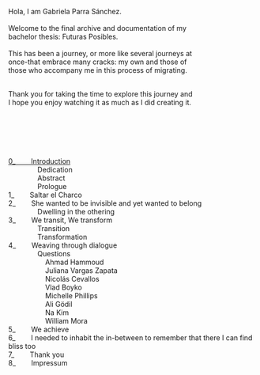 










<span style="--font-scale: 1.8;">Hola, I am Gabriela Parra Sánchez.<br>
 <br>
Welcome to the final archive and documentation of my <br>
bachelor thesis: Futuras Posibles.<br><br>This has been a journey, or more like several journeys at <br>
once-that embrace many cracks: my own and those of <br>
those who accompany me in this process of migrating.<br>

<br>
Thank you for taking the time to explore this journey and <br>
I hope you enjoy watching it as much as I did creating it.</span><br>
<br>
<br>
<br>
<br>
<br>
<br>
<span style="--font-scale: 1.5;"><a href="https://docs.google.com/presentation/d/1so4H_y344UQeUtAiXguMoMcKxux5Nn_Zv1mV1BI-UEM/edit?usp=sharing" target="_blank">0_</a><span style="--font-scale: 1.5;"><a href="https://docs.google.com/presentation/d/1so4H_y344UQeUtAiXguMoMcKxux5Nn_Zv1mV1BI-UEM/edit?usp=sharing"> &nbsp; &nbsp; &nbsp; &nbsp;Introduction</a><br>
    &nbsp; &nbsp; &nbsp; &nbsp; &nbsp; &nbsp; &nbsp; &nbsp;Dedication<br>  &nbsp; &nbsp; &nbsp; &nbsp; &nbsp; &nbsp; &nbsp; &nbsp;Abstract<br>  &nbsp; &nbsp; &nbsp; &nbsp; &nbsp; &nbsp; &nbsp; &nbsp;Prologue<br><span style="--font-scale: 1.5;">1_</span> &nbsp; &nbsp; &nbsp; &nbsp;Saltar el Charco<br><span style="--font-scale: 1.5;"><span style="--font-scale: 1.5;"><span style="--font-scale: 1.5;">2_</span></span></span> &nbsp; &nbsp; &nbsp; &nbsp;She wanted to be invisible and yet wanted to belong<br>
 <span style="--font-scale: 1.5;"> <span style="--font-scale: 1.5;"> </span></span> &nbsp; &nbsp; &nbsp; &nbsp; &nbsp; &nbsp; &nbsp; &nbsp;Dwelling in the othering<br><span style="--font-scale: 1.5;"><span style="--font-scale: 1.5;"><span style="--font-scale: 1.5;"><span style="--font-scale: 1.5;"><span style="--font-scale: 1.5;">3_<span style="--font-scale: 1.5;"><span style="--font-scale: 1.5;"> &nbsp; &nbsp; &nbsp; &nbsp;</span></span></span></span></span></span></span>We transit, We transform<br> <span style="--font-scale: 1.5;"> </span> &nbsp; &nbsp; &nbsp; &nbsp; &nbsp; &nbsp; &nbsp; &nbsp;Transition<br>   &nbsp; &nbsp; &nbsp; &nbsp; &nbsp; &nbsp; &nbsp; &nbsp;Transformation<br><span style="--font-scale: 1.5;"><span style="--font-scale: 1.5;"><span style="--font-scale: 1.5;"><span style="--font-scale: 1.5;"><span style="--font-scale: 1.5;"><span style="--font-scale: 1.5;"><span style="--font-scale: 1.5;">4_<span style="--font-scale: 1.5;"><span style="--font-scale: 1.5;"> &nbsp; &nbsp; &nbsp; &nbsp;</span></span></span></span></span></span></span></span></span>Weaving through dialogue<br>    &nbsp; &nbsp; &nbsp; &nbsp; &nbsp; &nbsp; &nbsp; &nbsp;Questions<br><span style="--font-scale: 1.5;">    &nbsp; &nbsp; &nbsp; &nbsp; &nbsp; &nbsp; &nbsp; &nbsp; &nbsp; &nbsp;</span>Ahmad Hammoud<br><span style="--font-scale: 1.5;"> <span style="--font-scale: 1.5;"> </span></span> &nbsp; &nbsp; &nbsp; &nbsp; &nbsp; &nbsp; &nbsp; &nbsp; &nbsp; &nbsp;Juliana Vargas Zapata<br>
<span style="--font-scale: 1.5;"> </span> &nbsp; &nbsp; &nbsp; &nbsp; &nbsp; &nbsp; &nbsp; &nbsp; &nbsp; &nbsp;Nicolás Cevallos<br>
  &nbsp; &nbsp; &nbsp; &nbsp; &nbsp; &nbsp; &nbsp; &nbsp; &nbsp; &nbsp;Vlad Boyko<br><span style="--font-scale: 1.5;"> </span> &nbsp; &nbsp; &nbsp; &nbsp; &nbsp; &nbsp; &nbsp; &nbsp; &nbsp; &nbsp;Michelle Phillips<br><span style="--font-scale: 1.5;"> </span> &nbsp; &nbsp; &nbsp; &nbsp; &nbsp; &nbsp; &nbsp; &nbsp; &nbsp; &nbsp;Ali Gödil<br>  &nbsp; &nbsp; &nbsp; &nbsp; &nbsp; &nbsp; &nbsp; &nbsp; &nbsp; &nbsp;Na Kim<br>
  &nbsp; &nbsp; &nbsp; &nbsp; &nbsp; &nbsp; &nbsp; &nbsp; &nbsp; &nbsp;William Mora</span><br>
</span><span style="--font-scale: 1.5;"> <span style="--font-scale: 1.5;">5_</span><span style="--font-scale: 1.5;"><span style="--font-scale: 1.5;"><span style="--font-scale: 1.5;"><span style="--font-scale: 1.5;"><span style="--font-scale: 1.5;"><span style="--font-scale: 1.5;"><span style="--font-scale: 1.5;"><span style="--font-scale: 1.5;"><span style="--font-scale: 1.5;"><span style="--font-scale: 1.5;"><span style="--font-scale: 1.5;"> &nbsp; &nbsp; &nbsp; &nbsp;</span></span></span></span></span></span></span></span></span></span></span>We achieve<br> 6_<span style="--font-scale: 1.5;"><span style="--font-scale: 1.5;"><span style="--font-scale: 1.5;"><span style="--font-scale: 1.5;"><span style="--font-scale: 1.5;"><span style="--font-scale: 1.5;"><span style="--font-scale: 1.5;"><span style="--font-scale: 1.5;"><span style="--font-scale: 1.5;"><span style="--font-scale: 1.5;"><span style="--font-scale: 1.5;"><span style="--font-scale: 1.5;"> &nbsp; &nbsp; &nbsp; &nbsp;</span></span></span></span></span></span></span></span></span></span></span></span>I needed to inhabit the in-between to remember that there I can find bliss too<br>
7_<span style="--font-scale: 1.5;"><span style="--font-scale: 1.5;"><span style="--font-scale: 1.5;"><span style="--font-scale: 1.5;"><span style="--font-scale: 1.5;"><span style="--font-scale: 1.5;"><span style="--font-scale: 1.5;"><span style="--font-scale: 1.5;"><span style="--font-scale: 1.5;"><span style="--font-scale: 1.5;"><span style="--font-scale: 1.5;"><span style="--font-scale: 1.5;"><span style="--font-scale: 1.5;"> &nbsp; &nbsp; &nbsp; &nbsp;</span></span></span></span></span></span></span></span></span></span></span></span></span>Thank you<br><span style="--font-scale: 1.5;">8_<span style="--font-scale: 1.5;"><span style="--font-scale: 1.5;"><span style="--font-scale: 1.5;"><span style="--font-scale: 1.5;"><span style="--font-scale: 1.5;"><span style="--font-scale: 1.5;"><span style="--font-scale: 1.5;"><span style="--font-scale: 1.5;"><span style="--font-scale: 1.5;"><span style="--font-scale: 1.5;"><span style="--font-scale: 1.5;"><span style="--font-scale: 1.5;"><span style="--font-scale: 1.5;"> &nbsp; &nbsp; &nbsp; &nbsp;</span></span></span></span></span></span></span></span></span></span></span></span></span></span>Impressum</span><br>

